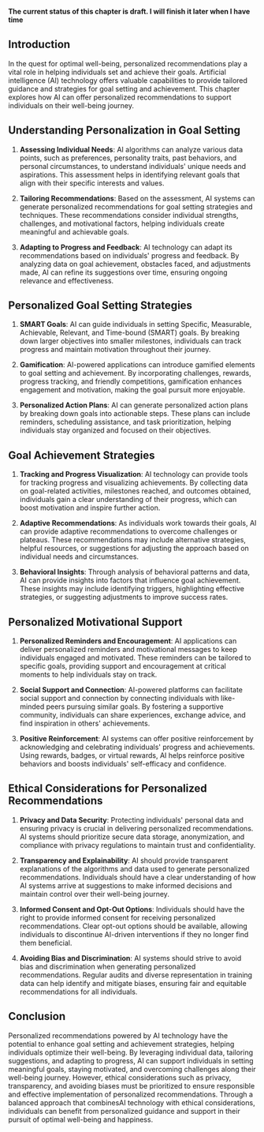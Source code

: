 **The current status of this chapter is draft. I will finish it later when I have time**

Introduction
------------

In the quest for optimal well-being, personalized recommendations play a vital role in helping individuals set and achieve their goals. Artificial intelligence (AI) technology offers valuable capabilities to provide tailored guidance and strategies for goal setting and achievement. This chapter explores how AI can offer personalized recommendations to support individuals on their well-being journey.

Understanding Personalization in Goal Setting
---------------------------------------------

1. **Assessing Individual Needs**: AI algorithms can analyze various data points, such as preferences, personality traits, past behaviors, and personal circumstances, to understand individuals' unique needs and aspirations. This assessment helps in identifying relevant goals that align with their specific interests and values.

2. **Tailoring Recommendations**: Based on the assessment, AI systems can generate personalized recommendations for goal setting strategies and techniques. These recommendations consider individual strengths, challenges, and motivational factors, helping individuals create meaningful and achievable goals.

3. **Adapting to Progress and Feedback**: AI technology can adapt its recommendations based on individuals' progress and feedback. By analyzing data on goal achievement, obstacles faced, and adjustments made, AI can refine its suggestions over time, ensuring ongoing relevance and effectiveness.

Personalized Goal Setting Strategies
------------------------------------

1. **SMART Goals**: AI can guide individuals in setting Specific, Measurable, Achievable, Relevant, and Time-bound (SMART) goals. By breaking down larger objectives into smaller milestones, individuals can track progress and maintain motivation throughout their journey.

2. **Gamification**: AI-powered applications can introduce gamified elements to goal setting and achievement. By incorporating challenges, rewards, progress tracking, and friendly competitions, gamification enhances engagement and motivation, making the goal pursuit more enjoyable.

3. **Personalized Action Plans**: AI can generate personalized action plans by breaking down goals into actionable steps. These plans can include reminders, scheduling assistance, and task prioritization, helping individuals stay organized and focused on their objectives.

Goal Achievement Strategies
---------------------------

1. **Tracking and Progress Visualization**: AI technology can provide tools for tracking progress and visualizing achievements. By collecting data on goal-related activities, milestones reached, and outcomes obtained, individuals gain a clear understanding of their progress, which can boost motivation and inspire further action.

2. **Adaptive Recommendations**: As individuals work towards their goals, AI can provide adaptive recommendations to overcome challenges or plateaus. These recommendations may include alternative strategies, helpful resources, or suggestions for adjusting the approach based on individual needs and circumstances.

3. **Behavioral Insights**: Through analysis of behavioral patterns and data, AI can provide insights into factors that influence goal achievement. These insights may include identifying triggers, highlighting effective strategies, or suggesting adjustments to improve success rates.

Personalized Motivational Support
---------------------------------

1. **Personalized Reminders and Encouragement**: AI applications can deliver personalized reminders and motivational messages to keep individuals engaged and motivated. These reminders can be tailored to specific goals, providing support and encouragement at critical moments to help individuals stay on track.

2. **Social Support and Connection**: AI-powered platforms can facilitate social support and connection by connecting individuals with like-minded peers pursuing similar goals. By fostering a supportive community, individuals can share experiences, exchange advice, and find inspiration in others' achievements.

3. **Positive Reinforcement**: AI systems can offer positive reinforcement by acknowledging and celebrating individuals' progress and achievements. Using rewards, badges, or virtual rewards, AI helps reinforce positive behaviors and boosts individuals' self-efficacy and confidence.

Ethical Considerations for Personalized Recommendations
-------------------------------------------------------

1. **Privacy and Data Security**: Protecting individuals' personal data and ensuring privacy is crucial in delivering personalized recommendations. AI systems should prioritize secure data storage, anonymization, and compliance with privacy regulations to maintain trust and confidentiality.

2. **Transparency and Explainability**: AI should provide transparent explanations of the algorithms and data used to generate personalized recommendations. Individuals should have a clear understanding of how AI systems arrive at suggestions to make informed decisions and maintain control over their well-being journey.

3. **Informed Consent and Opt-Out Options**: Individuals should have the right to provide informed consent for receiving personalized recommendations. Clear opt-out options should be available, allowing individuals to discontinue AI-driven interventions if they no longer find them beneficial.

4. **Avoiding Bias and Discrimination**: AI systems should strive to avoid bias and discrimination when generating personalized recommendations. Regular audits and diverse representation in training data can help identify and mitigate biases, ensuring fair and equitable recommendations for all individuals.

Conclusion
----------

Personalized recommendations powered by AI technology have the potential to enhance goal setting and achievement strategies, helping individuals optimize their well-being. By leveraging individual data, tailoring suggestions, and adapting to progress, AI can support individuals in setting meaningful goals, staying motivated, and overcoming challenges along their well-being journey. However, ethical considerations such as privacy, transparency, and avoiding biases must be prioritized to ensure responsible and effective implementation of personalized recommendations. Through a balanced approach that combinesAI technology with ethical considerations, individuals can benefit from personalized guidance and support in their pursuit of optimal well-being and happiness.
